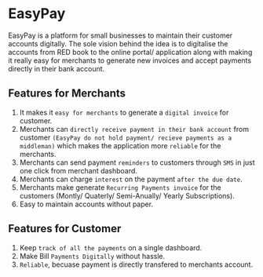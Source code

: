 # EasyPay

EasyPay is a platform for small businesses to maintain their customer accounts digitally. The sole vision behind the idea is to digitalise the accounts from RED book to the online portal/ application along with making it really easy for merchants to generate new invoices and accept payments directly in their bank account.

## Features for Merchants
1. It makes it `easy for merchants` to generate a `digital invoice` for customer.
2. Merchants can `directly receive payment in their bank account` from customer `(EasyPay do not hold payment/ recieve payments as a middleman)` which makes the application more `reliable` for the merchants.
3. Merchants can send payment `reminders` to customers through `SMS` in just one click from merchant dashboard.
4. Merchants can charge `interest` on the payment `after the due date`.
5. Merchants make generate `Recurring Payments invoice` for the customers (Montly/ Quaterly/ Semi-Anually/ Yearly Subscriptions).
6. Easy to maintain accounts without paper.

## Features for Customer
1. Keep `track of all the payments` on a single dashboard. 
2. Make Bill `Payments Digitally` without hassle.
3. `Reliable`, becuase payment is directly transfered to merchants account.
